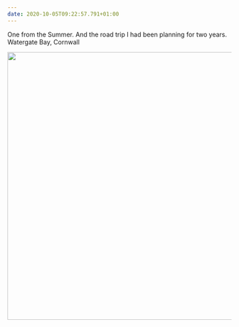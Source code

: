 ```yaml
---
date: 2020-10-05T09:22:57.791+01:00
---
```

One from the Summer. And the road trip I had been planning for two years. Watergate Bay, Cornwall

<img src="https://darylshaw.co.uk/asseets/uploads/photos/2020/xpm2a.jpg" width="600" height="747" alt="" style="height: auto;" class="sunlit_image" />
